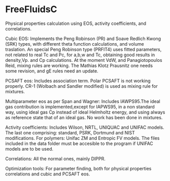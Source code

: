 # FreeFluidsC
Physical properties calculation using EOS, activity coefficients, and correlations.

Cubic EOS:
Implements the Peng Robinson (PR) and Soave Redlich Kwong (SRK) types, 
with different theta function calculations, and volume traslation. An special 
Peng Robinson type (PRFIT4) uses fitted parameters, not related to real Tc and Pc, 
for a,b,w and Tc, obtaining good results in density,Vp. and Cp calculations. 
At the moment VdW, and Panagiotopoulos Reid, mixing rules are working. 
The Mathias Klotz Prausnitz one needs some revision, and gE rules need an update.
 
PCSAFT eos:
Includes association term. Polar PCSAFT is not working properly. 
CR-1 (Wolbach and Sandler modified) is used as mixing rule for mixtures.

Multiparameter eos as per Span and Wagner:
Includes IAWPS95.The ideal gas contribution is implemented,except for IAPWS95, 
in a non standard way, using ideal gas Cp instead of ideal Helmholtz energy, 
and using always as reference state that of an ideal gas. No work has been done in mixtures.

Activity coefficients:
Includes Wilson, NRTL, UNIQUAC and UNIFAC models. The last one comprising: standard, PSRK, 
Dortmund and NIST modifications. For polymers: Unifac ZM and Entropic FV models.
The files included in the data folder must be accesible to the program if UNIFAC models 
are to be used.

Correlations:
All the normal ones, mainly DIPPR.

Optimization tools:
For parameter finding, both for physical properties correlations and cubic 
and PCSAFT eos.
